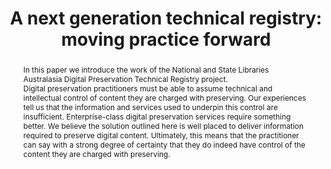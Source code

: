 ---
abstract: 'In this paper we introduce the work of the National and State

  Libraries Australasia Digital Preservation Technical Registry

  project.


  Digital preservation practitioners must be able to assume technical and intellectual
  control of content they are charged with preserving. Our experiences tell us that
  the information and services used to underpin this control are insufficient. Enterprise-class
  digital preservation services require something better. We believe the solution
  outlined here is well placed to deliver information required to preserve digital
  content. Ultimately, this means that the practitioner can say with a strong degree
  of certainty that they do indeed have control of the content they are charged with
  preserving. '
creators:
- Coufal, Libor
- Knight, Steve
- Hutař, Jan
- DeVorsey, Kevin
- McKinney, Peter
- Pearson, David
- Anderson, David
- Spencer, Ross
- Delve, Janet
- Gattuso, Jay
date: null
document_url: https://services.phaidra.univie.ac.at/api/object/o:378074/download
grand_parent: iPRES
institutions: []
keywords:
- technical registry
- formats
- hardware
- carrier media
- operating sysyems
- community
- nsla.
landing_page_url: https://phaidra.univie.ac.at/o:378074
language: eng
layout: publication
license: CC BY-NC-SA 3.0 AT
notes_url: null
parent: iPRES 2014
presentation_url: null
publication_type: paper
size: 341950
source_name: iPRES
title: 'A next generation technical registry: moving practice forward'
year: 2014
---